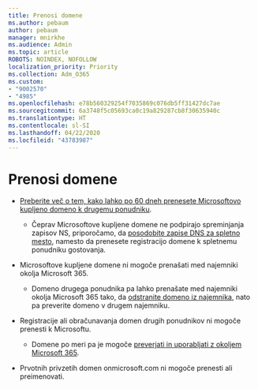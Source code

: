 ```yaml
---
title: Prenosi domene
ms.author: pebaum
author: pebaum
manager: mnirkhe
ms.audience: Admin
ms.topic: article
ROBOTS: NOINDEX, NOFOLLOW
localization_priority: Priority
ms.collection: Adm_O365
ms.custom:
- "9002570"
- "4985"
ms.openlocfilehash: e78b560329254f7035869c076db5ff31427dc7ae
ms.sourcegitcommit: 6a3748f5c05693ca0c19a829287cb8f30635940c
ms.translationtype: HT
ms.contentlocale: sl-SI
ms.lasthandoff: 04/22/2020
ms.locfileid: "43783987"
---
```

# <a name="domain-transfers"></a>Prenosi domene

- [Preberite več o tem, kako lahko po 60 dneh prenesete Microsoftovo kupljeno domeno k drugemu ponudniku](https://docs.microsoft.com/microsoft-365/admin/setup/domains-faq?view=o365-worldwide#can-i-transfer-a-domain-i-purchased-from-microsoft-to-another-provider).

    - Čeprav Microsoftove kupljene domene ne podpirajo spreminjanja zapisov NS, priporočamo, da [posodobite zapise DNS za spletno mesto](https://docs.microsoft.com/microsoft-365/admin/dns/update-dns-records-to-retain-current-hosting-provider?view=o365-worldwide), namesto da prenesete registracijo domene k spletnemu ponudniku gostovanja.

- Microsoftove kupljene domene ni mogoče prenašati med najemniki okolja Microsoft 365. 

    - Domeno drugega ponudnika pa lahko prenašate med najemniki okolja Microsoft 365 tako, da [odstranite domeno iz najemnika](https://docs.microsoft.com/microsoft-365/admin/get-help-with-domains/remove-a-domain?view=o365-worldwide), nato pa preverite domeno v drugem najemniku.

- Registracije ali obračunavanja domen drugih ponudnikov ni mogoče prenesti k Microsoftu.

    - Domene po meri pa je mogoče [preverjati in uporabljati z okoljem Microsoft 365](https://docs.microsoft.com/microsoft-365/admin/setup/add-domain?view=o365-worldwide).

- Prvotnih privzetih domen onmicrosoft.com ni mogoče prenesti ali preimenovati.
